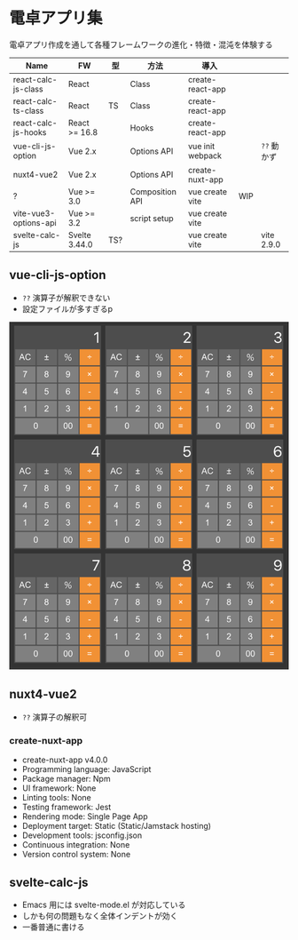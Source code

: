 # 電卓アプリ集

電卓アプリ作成を通して各種フレームワークの進化・特徴・混沌を体験する

| Name                  | FW            | 型  | 方法            | 導入             |     |             |
|-----------------------|---------------|-----|-----------------|------------------|-----|-------------|
| react-calc-js-class   | React         |     | Class           | create-react-app |     |             |
| react-calc-ts-class   | React         | TS  | Class           | create-react-app |     |             |
| react-calc-js-hooks   | React >= 16.8 |     | Hooks           | create-react-app |     |             |
| vue-cli-js-option     | Vue 2.x       |     | Options API     | vue init webpack |     | `??` 動かず |
| nuxt4-vue2            | Vue 2.x       |     | Options API     | create-nuxt-app  |     |             |
| ?                     | Vue >= 3.0    |     | Composition API | vue create vite  | WIP |             |
| vite-vue3-options-api | Vue >= 3.2    |     | script setup    | vue create vite  |     |             |
| svelte-calc-js        | Svelte 3.44.0 | TS? |                 | vue create vite  |     | vite 2.9.0  |

## vue-cli-js-option

- `??` 演算子が解釈できない
- 設定ファイルが多すぎるp

![](image.png)

## nuxt4-vue2

- `??` 演算子の解釈可

### create-nuxt-app

- create-nuxt-app v4.0.0
- Programming language: JavaScript
- Package manager: Npm
- UI framework: None
- Linting tools: None
- Testing framework: Jest
- Rendering mode: Single Page App
- Deployment target: Static (Static/Jamstack hosting)
- Development tools: jsconfig.json
- Continuous integration: None
- Version control system: None

## svelte-calc-js

- Emacs 用には svelte-mode.el が対応している
- しかも何の問題もなく全体インデントが効く
- 一番普通に書ける
